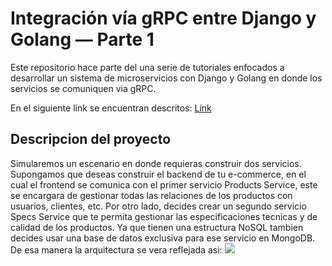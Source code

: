 # Integración vía gRPC entre Django y Golang — Parte 1
Este repositorio hace parte del una serie de tutoriales enfocados a desarrollar un sistema de microservicios con Django y Golang en donde los servicios se comuniquen via gRPC.

En el siguiente link se encuentran descritos:
[Link](https://andrescendales.medium.com/integraci%C3%B3n-v%C3%ADa-grpc-entre-django-y-golang-parte-1-cd9de0b11324)

## Descripcion del proyecto
Simularemos un escenario en donde requieras construir dos servicios. Supongamos que deseas construir el backend de tu e-commerce, en el cual el frontend se comunica con el primer servicio Products Service, este se encargara de gestionar todas las relaciones de los productos con usuarios, clientes, etc.
Por otro lado, decides crear un segundo servicio Specs Service que te permita gestionar las especificaciones tecnicas y de calidad de los productos. Ya que tienen una estructura NoSQL tambien decides usar una base de datos exclusiva para ese servicio en MongoDB.
De esa manera la arquitectura se vera reflejada asi:
![](https://miro.medium.com/max/700/1*cGr6UJG-ezZ82UPUzBzDVg.jpeg)